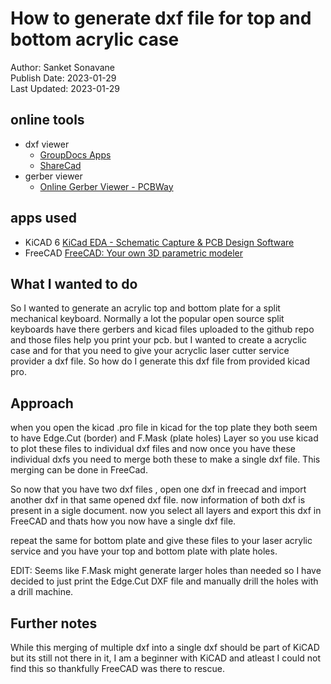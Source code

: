# How to generate dxf file for top and bottom acrylic case
Author: Sanket Sonavane    
Publish Date: 2023-01-29    
Last Updated: 2023-01-29  

## online tools
- dxf viewer 
    - [GroupDocs Apps](https://products.groupdocs.app/viewer/total)
    - [ShareCad](https://sharecad.org/viewer#0a7995d0-074d-4ff6-8dc1-8e200449112e16030-ext)
- gerber viewer 
    - [Online Gerber Viewer - PCBWay](https://www.pcbway.com/project/OnlineGerberViewer.html)

## apps used
- KiCAD 6 [KiCad EDA - Schematic Capture & PCB Design Software](https://www.kicad.org/)
- FreeCAD [FreeCAD: Your own 3D parametric modeler](https://www.freecadweb.org/)

## What I wanted to do
So I wanted to generate an acrylic top and bottom plate for a split mechanical keyboard. Normally a lot the popular open source split keyboards have there gerbers and kicad files uploaded to the github repo and those files help you print your pcb. but I wanted to create a acryclic case and for that you need to give your acryclic laser cutter service provider a dxf file. So how do I generate this dxf file from provided kicad pro.

## Approach
when you open the kicad .pro file in kicad for the top plate they both seem to have Edge.Cut (border) and F.Mask (plate holes) Layer so you use kicad to plot these files to individual dxf files and now once you have these individual dxfs you need to merge both these to make a single dxf file. This merging can be done in FreeCad.

So now that you have two dxf files , open one dxf in freecad and import another dxf in that same opened dxf file. now information of both dxf is present in a sigle document. now you select all layers and export this dxf in FreeCAD and thats how you now have a single dxf file.

repeat the same for bottom plate and give these files to your laser acrylic service and you have your top and bottom plate with plate holes.

EDIT:
Seems like F.Mask might generate larger holes than needed so I have decided to just print the Edge.Cut DXF file and manually drill the holes with a drill machine.

## Further notes
While this merging of multiple dxf into a single dxf should be part of KiCAD but its still not there in it, I am a beginner with KiCAD and atleast I could not find this so thankfully FreeCAD was there to rescue.